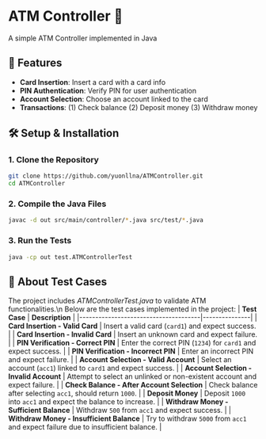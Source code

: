 # ATM Controller 🏧
A simple ATM Controller implemented in Java

## 📌 Features
- **Card Insertion**: Insert a card with a card info
- **PIN Authentication**: Verify PIN for user authentication
- **Account Selection**: Choose an account linked to the card
- **Transactions**: (1) Check balance (2) Deposit money (3) Withdraw money

## 🛠️ Setup & Installation

### 1. Clone the Repository 
```bash
git clone https://github.com/yuonllna/ATMController.git
cd ATMController
```
### 2. Compile the Java Files
```bash
javac -d out src/main/controller/*.java src/test/*.java
```
### 3. Run the Tests
```bash
java -cp out test.ATMControllerTest
```

## 🧪 About Test Cases
The project includes *ATMControllerTest.java* to validate ATM functionalities.\n
Below are the test cases implemented in the project:
| **Test Case**                        | **Description** |
|--------------------------------------|---------------|
| **Card Insertion - Valid Card**      | Insert a valid card (`card1`) and expect success. |
| **Card Insertion - Invalid Card**    | Insert an unknown card and expect failure. |
| **PIN Verification - Correct PIN**   | Enter the correct PIN (`1234`) for `card1` and expect success. |
| **PIN Verification - Incorrect PIN** | Enter an incorrect PIN and expect failure. |
| **Account Selection - Valid Account** | Select an account (`acc1`) linked to `card1` and expect success. |
| **Account Selection - Invalid Account** | Attempt to select an unlinked or non-existent account and expect failure. |
| **Check Balance - After Account Selection** | Check balance after selecting `acc1`, should return `1000`. |
| **Deposit Money**                     | Deposit `1000` into `acc1` and expect the balance to increase. |
| **Withdraw Money - Sufficient Balance** | Withdraw `500` from `acc1` and expect success. |
| **Withdraw Money - Insufficient Balance** | Try to withdraw `5000` from `acc1` and expect failure due to insufficient balance. |

